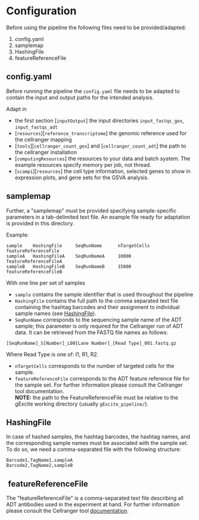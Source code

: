 # Configuration

Before using the pipeline the following files need to be provided/adapted:

1. config.yaml
2. samplemap
3. HashingFile
4. featureReferenceFile

## config.yaml

Before running the pipeline the `config.yaml` file needs to be adapted to contain the input and output paths for the intended analysis.

Adapt in

- the first section [`inputOutput`] the input directories `input_fastqs_gex`, `input_fastqs_adt`
- [`resources`][`reference_transcriptome`] the genomic reference used for the cellranger mapping
- [`tools`][`cellranger_count_gex`] and [`cellranger_count_adt`] the path to the cellranger installation
- [`computingResources`] the resources to your data and batch system. The example resources specify memory per job, not thread.
- [`scampi`][`resources`] the cell type information, selected genes to show in expression plots, and gene sets for the GSVA analysis.

## samplemap

Further, a "samplemap" must be provided specifying sample-specific parameters in a tab-delimited text file.
An example file ready for adaptation is provided in this directory.

Example:

```
sample    HashingFile     SeqRunName      nTargetCells    featureReferenceFile
sampleA   HashingFileA    SeqRunNameA     10000           featureReferenceFileA
sampleB   HashingFileB    SeqRunNameB     15000           featureReferenceFileB
```

With one line per set of samples

- `sample` contains the sample identifier that is used throughout the pipeline
- `HashingFile` contains the full path to the comma separated text file containing the hashtag barcodes and their assignment to individual sample names (see [HashingFile](#hashingfile)).
- `SeqRunName` corresponds to the sequencing sample name of the ADT sample; this parameter is only required for the Cellranger run of ADT data. It can be retrieved from the FASTQ file names as follows:

```
[SeqRunName]_S[Number]_L00[Lane Number]_[Read Type]_001.fastq.gz
```

Where Read Type is one of: I1, R1, R2.

- `nTargetCells` corresponds to the number of targeted cells for the sample.
- `featureReferenceFile` corresponds to the ADT feature reference file for the sample set. For further information please consult the Cellranger tool documentation.  
**NOTE:** the path to the FeatureReferenceFile must be relative to the gExcite working directory (usually `gExcite_pipeline/`).

## HashingFile

In case of hashed samples, the hashtag barcodes, the hashtag names, and the corresponding sample names must be associated with the sample set. To do so, we need a comma-separated file with the following structure:

```
Barcode1,TagName1,sampleA
Barcode2,TagName2,sampleB
```

##  featureReferenceFile

The "featureReferenceFile" is a comma-separated text file describing all ADT antibodies used in the experiment at hand.
For further information please consult the Cellranger tool [documentation](https://support.10xgenomics.com/single-cell-gene-expression/software/pipelines/latest/using/feature-bc-analysis#feature-ref).
